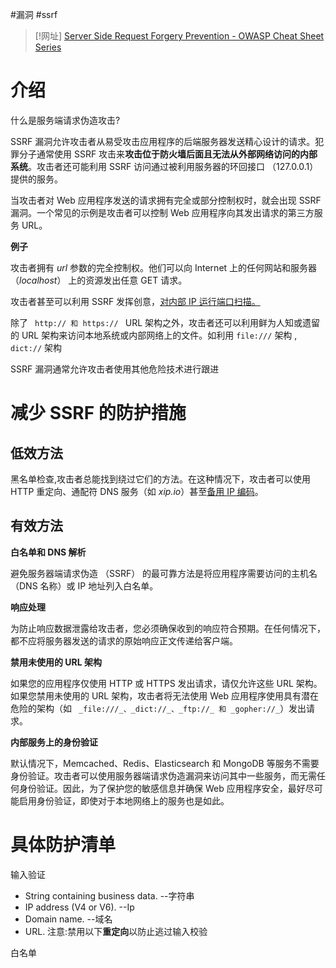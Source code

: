 #漏洞 #ssrf

> [!网址]
> [Server Side Request Forgery Prevention - OWASP Cheat Sheet Series](https://cheatsheetseries.owasp.org/cheatsheets/Server_Side_Request_Forgery_Prevention_Cheat_Sheet.html)
> 

# 介绍

什么是服务端请求伪造攻击?

SSRF 漏洞允许攻击者从易受攻击应用程序的后端服务器发送精心设计的请求。犯罪分子通常使用 SSRF 攻击来**攻击位于防火墙后面且无法从外部网络访问的内部系统**。攻击者还可能利用 SSRF 访问通过被利用服务器的环回接口 （127.0.0.1） 提供的服务。

当攻击者对 Web 应用程序发送的请求拥有完全或部分控制权时，就会出现 SSRF 漏洞。一个常见的示例是攻击者可以控制 Web 应用程序向其发出请求的第三方服务 URL。

**例子**

攻击者拥有 _url_ 参数的完全控制权。他们可以向 Internet 上的任何网站和服务器 （_localhost_） 上的资源发出任意 GET 请求。

攻击者甚至可以利用 SSRF 发挥创意，[对内部 IP 运行端口扫描。](https://www.acunetix.com/blog/articles/ssrf-vulnerability-used-to-scan-the-web-servers-network/)

除了 ` http:// 和 https:// ` URL 架构之外，攻击者还可以利用鲜为人知或遗留的 URL 架构来访问本地系统或内部网络上的文件。如利用 `file:///` 架构 , `dict://` 架构

SSRF 漏洞通常允许攻击者使用其他危险技术进行跟进

# 减少 SSRF 的防护措施

## 低效方法

黑名单检查,攻击者总能找到绕过它们的方法。在这种情况下，攻击者可以使用 HTTP 重定向、通配符 DNS 服务（如 _xip.io_）甚至[备用 IP 编码](http://www.pc-help.org/obscure.htm)。

## 有效方法

**白名单和 DNS 解析**

避免服务器端请求伪造 （SSRF） 的最可靠方法是将应用程序需要访问的主机名（DNS 名称）或 IP 地址列入白名单。

**响应处理**

为防止响应数据泄露给攻击者，您必须确保收到的响应符合预期。在任何情况下，都不应将服务器发送的请求的原始响应正文传递给客户端。

**禁用未使用的 URL 架构**

如果您的应用程序仅使用 HTTP 或 HTTPS 发出请求，请仅允许这些 URL 架构。如果您禁用未使用的 URL 架构，攻击者将无法使用 Web 应用程序使用具有潜在危险的架构（如 ` _file:///_、_dict://_、_ftp://_ 和 _gopher://_`）发出请求。

**内部服务上的身份验证**

默认情况下，Memcached、Redis、Elasticsearch 和 MongoDB 等服务不需要身份验证。攻击者可以使用服务器端请求伪造漏洞来访问其中一些服务，而无需任何身份验证。因此，为了保护您的敏感信息并确保 Web 应用程序安全，最好尽可能启用身份验证，即使对于本地网络上的服务也是如此。

# 具体防护清单

输入验证
- String containing business data. --字符串
- IP address (V4 or V6). --Ip
- Domain name. --域名
- URL. 
注意:禁用以下**重定向**以防止逃过输入校验

白名单

